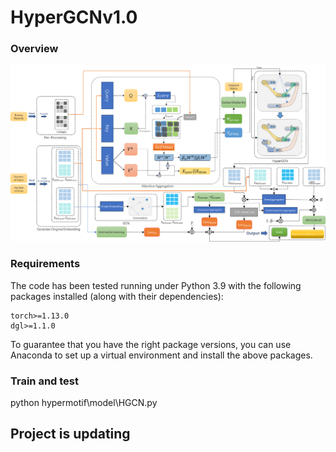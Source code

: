 # HyperGCNv1.0

### Overview
![HGCN](HGCN.png)

### Requirements
The code has been tested running under Python 3.9 with the following packages installed (along with their dependencies):

```
torch>=1.13.0
dgl>=1.1.0
```
To guarantee that you have the right package versions, you can use Anaconda to set up a virtual environment and install the above packages.

### Train and test
python hypermotif\model\HGCN.py


## Project is updating

